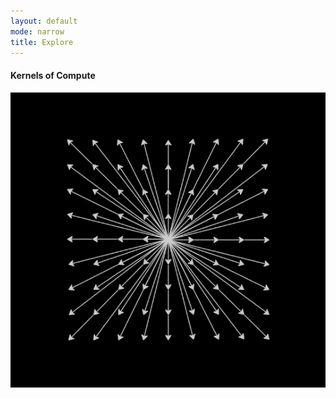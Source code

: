 ```yaml
---
layout: default
mode: narrow
title: Explore
---
```

<h4>Kernels of Compute</h4>
<p><img style="background-color: black" src="/Assets/images/linear_algebra_portal.png">
</p>


<!--
    Propositional Logic in Logic Gates
    First Order Logic in Logic Gates
    Second Order Logic in Logic Gates
    Compute Kernels
    Tensors (generalisation of array, 0d tensors, shape)
    Tensor Operators
        unary operators (scalar addition, multiplicaiton, etc)
        binary operators (element-wise addition, multiplication, etc)
        reduce operators (sum, max, min, etc)
        movement operators (squeeze, unsqueeze, reduce, expand, )
-->